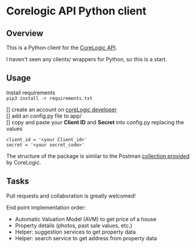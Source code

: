 # Corelogic API Python client

## Overview

This is a Python client for the [CoreLogic API](https://developer.corelogic.asia/apis/docs/overview-au).  

I haven't seen any clients/ wrappers for Python, so this is a start. 


## Usage

Install requirements  
`pip3 install -r requirements.txt`

[] create an account on [coreLogic developer](https://developer.corelogic.asia/user)  
[] add an config.py file to app/  
[] copy and paste your **Client ID** and **Secret** into config.py replacing the values
```
client_id = '<your Client_id>'
secret = '<your secret_code>'
```

The structure of the package is similar to the Postman [collection provided](https://documenter.getpostman.com/view/7051651/S1EJWfxt) by CoreLogic.


## Tasks

Pull requests and collaboration is greatly welcomed!

End point implementation order:
- Automatic Valuation Model (AVM) to get price of a house
- Property details (photos, past sale values, etc.)
- Helper: suggestion services to get property data
- Helper: search service to get address from property data
